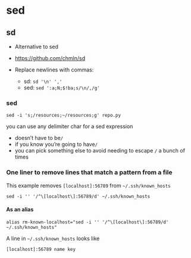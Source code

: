 # sed

## sd
* Alternative to sed
* https://github.com/chmln/sd

* Replace newlines with commas:
    * sd: `sd '\n' ','`
    * sed: `sed ':a;N;$!ba;s/\n/,/g'`


### sed

`sed -i 's;/resources;~/resources;g' repo.py`

you can use any delimiter char for a sed expression

- doesn’t have to be`/`
- if you know you’re going to have`/`
- you can pick something else to avoid needing to escape `/` a bunch of times

### One liner to remove lines that match a pattern from a file

This example removes `[localhost]:56789` from `~/.ssh/known_hosts`

```
sed -i '' '/^\[localhost\]:56789/d' ~/.ssh/known_hosts
```

#### As an alias

```
alias rm-known-localhost="sed -i '' '/^\[localhost\]:56789/d' ~/.ssh/known_hosts"
```

A line in `~/.ssh/known_hosts` looks like

```
[localhost]:56789 name key
```